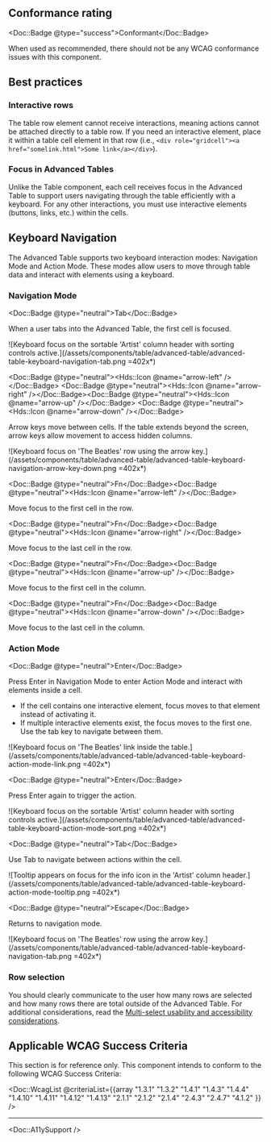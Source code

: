 ## Conformance rating

<Doc::Badge @type="success">Conformant</Doc::Badge>

When used as recommended, there should not be any WCAG conformance issues with this component.

## Best practices

### Interactive rows

The table row element cannot receive interactions, meaning actions cannot be attached directly to a table row. If you need an interactive element, place it within a table cell element in that row (i.e., `<div role="gridcell"><a href="somelink.html">Some link</a></div>`).

### Focus in Advanced Tables

Unlike the Table component, each cell receives focus in the Advanced Table to support users navigating through the table efficiently with a keyboard. For any other interactions, you must use interactive elements (buttons, links, etc.) within the cells. 

## Keyboard Navigation

The Advanced Table supports two keyboard interaction modes: Navigation Mode and Action Mode. These modes allow users to move through table data and interact with elements using a keyboard.

### Navigation Mode


<Doc::Badge @type="neutral">Tab</Doc::Badge>

When a user tabs into the Advanced Table, the first cell is focused.

![Keyboard focus on the sortable 'Artist' column header with sorting controls active.](/assets/components/table/advanced-table/advanced-table-keyboard-navigation-tab.png =402x*)

<Doc::Badge @type="neutral"><Hds::Icon @name="arrow-left" /></Doc::Badge> <Doc::Badge @type="neutral"><Hds::Icon @name="arrow-right" /></Doc::Badge><Doc::Badge @type="neutral"><Hds::Icon @name="arrow-up" /></Doc::Badge> <Doc::Badge @type="neutral"><Hds::Icon @name="arrow-down" /></Doc::Badge>

Arrow keys move between cells. If the table extends beyond the screen, arrow keys allow movement to access hidden columns.

![Keyboard focus on 'The Beatles' row using the arrow key.](/assets/components/table/advanced-table/advanced-table-keyboard-navigation-arrow-key-down.png =402x*)

<Doc::Badge @type="neutral">Fn</Doc::Badge><Doc::Badge @type="neutral"><Hds::Icon @name="arrow-left" /></Doc::Badge>

Move focus to the first cell in the row.

<Doc::Badge @type="neutral">Fn</Doc::Badge><Doc::Badge @type="neutral"><Hds::Icon @name="arrow-right" /></Doc::Badge>

Move focus to the last cell in the row.

<Doc::Badge @type="neutral">Fn</Doc::Badge><Doc::Badge @type="neutral"><Hds::Icon @name="arrow-up" /></Doc::Badge>

Move focus to the first cell in the column.

<Doc::Badge @type="neutral">Fn</Doc::Badge><Doc::Badge @type="neutral"><Hds::Icon @name="arrow-down" /></Doc::Badge>

Move focus to the last cell in the column.

### Action Mode

<Doc::Badge @type="neutral">Enter</Doc::Badge>

Press Enter in Navigation Mode to enter Action Mode and interact with elements inside a cell. 

- If the cell contains one interactive element, focus moves to that element instead of activating it.
- If multiple interactive elements exist, the focus moves to the first one. Use the tab key to navigate between them.


![Keyboard focus on 'The Beatles' link inside the table.](/assets/components/table/advanced-table/advanced-table-keyboard-action-mode-link.png =402x*)

<Doc::Badge @type="neutral">Enter</Doc::Badge>

Press Enter again to trigger the action.

![Keyboard focus on the sortable 'Artist' column header with sorting controls active.](/assets/components/table/advanced-table/advanced-table-keyboard-action-mode-sort.png =402x*)

<Doc::Badge @type="neutral">Tab</Doc::Badge>

Use Tab to navigate between actions within the cell.

![Tooltip appears on focus for the info icon in the 'Artist' column header.](/assets/components/table/advanced-table/advanced-table-keyboard-action-mode-tooltip.png =402x*)

<Doc::Badge @type="neutral">Escape</Doc::Badge>

Returns to navigation mode.

![Keyboard focus on 'The Beatles' row using the arrow key.](/assets/components/table/advanced-table/advanced-table-keyboard-navigation-tab.png =402x*)

### Row selection

You should clearly communicate to the user how many rows are selected and how many rows there are total outside of the Advanced Table. For additional considerations, read the [Multi-select usability and accessibility considerations](/components/table/advanced-table?tab=code#usability-and-accessibility-considerations).

## Applicable WCAG Success Criteria

This section is for reference only. This component intends to conform to the following WCAG Success Criteria:

<Doc::WcagList @criteriaList={{array "1.3.1" "1.3.2" "1.4.1" "1.4.3" "1.4.4" "1.4.10" "1.4.11" "1.4.12" "1.4.13" "2.1.1" "2.1.2" "2.1.4" "2.4.3" "2.4.7" "4.1.2" }} />

---

<Doc::A11ySupport />
